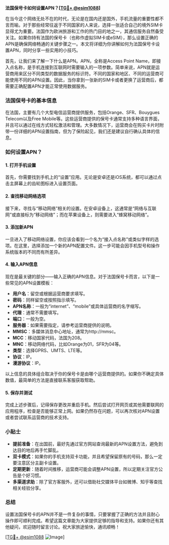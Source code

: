 **法国保号卡如何设置APN？[[TG💪+ @esim1088](https://t.me/s/esim1088)]**

在当今这个网络无处不在的时代，无论是在国内还是国外，手机流量的重要性都不言而喻。对于那些经常往返于不同国家的人来说，选择一张适合自己的境外SIM卡显得尤为重要。法国作为欧洲旅游和工作的热门目的地之一，其通信服务自然备受关注。如果你持有法国的保号卡（也称作虚拟SIM卡或eSIM），那么设置正确的APN是确保网络畅通的关键步骤之一。本文将详细为你讲解如何为法国保号卡设置APN，同时分享一些实用的小技巧。

首先，让我们来了解一下什么是APN。APN，全称是Access Point Name，即接入点名称，是手机连接到互联网时需要输入的一项参数。简单来说，APN就是运营商用来区分不同类型的数据服务的标识符。不同的国家和地区、不同的运营商可能使用不同的APN设置。因此，当你拿到一张新的SIM卡或者更换了运营商后，都需要正确配置APN才能正常使用数据服务。

### 法国保号卡的基本信息

在法国，主要有几个大型电信运营商提供服务，包括Orange、SFR、Bouygues Telecom以及Free Mobile等。这些运营商提供的保号卡通常支持多种语言界面，并且可以通过在线方式轻松激活和管理。大多数情况下，运营商会在购买卡片时附带一份详细的APN设置指南，但为了保险起见，我们还是建议自行确认具体的信息。

### 如何设置APN？

#### 1. 打开手机设置
首先，你需要找到手机上的“设置”应用。无论是安卓还是iOS系统，都可以通过点击主屏幕上的齿轮图标进入设置页面。

#### 2. 查找移动网络选项
接下来，寻找与“移动网络”相关的设置。在安卓设备上，这通常是“网络与互联网”或直接标为“移动网络”；而在苹果设备上，则需要进入“蜂窝移动网络”。

#### 3. 添加新APN
一旦进入了移动网络设置，你应该会看到一个名为“接入点名称”或类似字样的选项。在这里，选择添加一个新的APN配置文件。这一步可能会因手机型号和操作系统版本的不同而有所差异。

#### 4. 输入APN信息
现在是最关键的部分——输入正确的APN信息。对于法国保号卡而言，以下是一些常见的APN设置模板：

- **用户名**：留空或根据运营商要求填写。
- **密码**：同样留空或按照指示填写。
- **APN名称**：一般为“internet”、“mobile”或具体运营商的名字缩写。
- **代理**：通常不需要填写。
- **端口**：一般为空。
- **服务器**：如果需要指定，请参考运营商提供的说明。
- **MMSC**：多媒体消息中心地址，通常为http://mmsc。
- **MCC**：移动国家代码，法国为208。
- **MNC**：移动网络代码，比如Orange为01，SFR为04等。
- **类型**：选择GPRS、UMTS、LTE等。
- **协议**：IP。
- **漫游协议**：IP。

以上信息的具体组合取决于你的保号卡是由哪个运营商提供的。如果你不确定具体数值，最简单的方法是直接联系客服获取帮助。

#### 5. 保存并测试
完成上述步骤后，记得保存更改并重启手机。然后尝试打开网页或其他需要联网的应用程序，检查是否能够正常上网。如果仍然存在问题，可以再次核对APN设置或者尝试联系运营商的技术支持。

### 小贴士

- **提前准备**：在出国前，最好先通过官方网站查询最新的APN设置方法，避免到达目的地后再手忙脚乱。
- **双卡模式**：如果你的手机支持双卡功能，并且希望保留原有的号码，那么一定要注意区分主副卡设置。
- **定期更新**：随着时间推移，运营商可能会调整APN设置，所以定期关注官方公告是个好习惯。
- **多渠道求助**：除了官方客服外，还可以借助社交媒体平台如微博、知乎等查找相关经验分享。

### 总结

设置法国保号卡的APN并不是一件复杂的事情，只要掌握了正确的方法并且耐心操作即可顺利完成。希望这篇文章能为大家提供足够的指导和支持。如果你还有其他疑问，欢迎随时留言讨论。祝大家旅途愉快，通讯顺畅！

[[TG💪+ @esim1088](https://t.me/s/esim1088) ![Image](https://i.postimg.cc/4NQfJmqS/Snipaste-2025-05-13-00-14-12.png)]